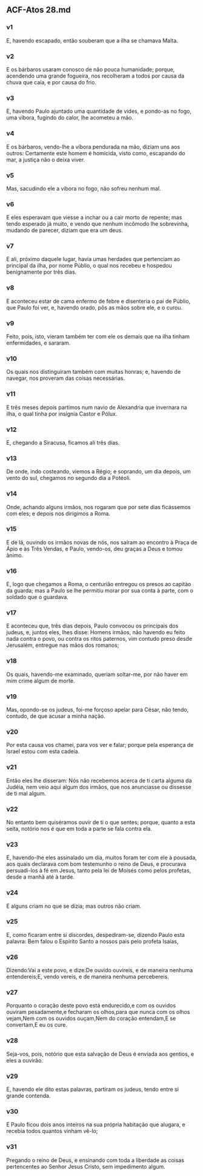## ACF-Atos 28.md
### v1
 E, havendo escapado, então souberam que a ilha se chamava Malta.
### v2
 E os bárbaros usaram conosco de não pouca humanidade; porque, acendendo uma grande fogueira, nos recolheram a todos por causa da chuva que caía, e por causa do frio.
### v3
 E, havendo Paulo ajuntado uma quantidade de vides, e pondo-as no fogo, uma víbora, fugindo do calor, lhe acometeu a mão.
### v4
 E os bárbaros, vendo-lhe a víbora pendurada na mão, diziam uns aos outros: Certamente este homem é homicida, visto como, escapando do mar, a justiça não o deixa viver.
### v5
 Mas, sacudindo ele a víbora no fogo, não sofreu nenhum mal.
### v6
 E eles esperavam que viesse a inchar ou a cair morto de repente; mas tendo esperado já muito, e vendo que nenhum incômodo lhe sobrevinha, mudando de parecer, diziam que era um deus.
### v7
 E ali, próximo daquele lugar, havia umas herdades que pertenciam ao principal da ilha, por nome Públio, o qual nos recebeu e hospedou benignamente por três dias.
### v8
 E aconteceu estar de cama enfermo de febre e disenteria o pai de Públio, que Paulo foi ver, e, havendo orado, pôs as mãos sobre ele, e o curou.
### v9
 Feito, pois, isto, vieram também ter com ele os demais que na ilha tinham enfermidades, e sararam.
### v10
 Os quais nos distinguiram também com muitas honras; e, havendo de navegar, nos proveram das coisas necessárias.
### v11
 E três meses depois partimos num navio de Alexandria que invernara na ilha, o qual tinha por insígnia Castor e Pólux.
### v12
 E, chegando a Siracusa, ficamos ali três dias.
### v13
 De onde, indo costeando, viemos a Régio; e soprando, um dia depois, um vento do sul, chegamos no segundo dia a Potéoli.
### v14
 Onde, achando alguns irmãos, nos rogaram que por sete dias ficássemos com eles; e depois nos dirigimos a Roma.
### v15
 E de lá, ouvindo os irmãos novas de nós, nos saíram ao encontro à Praça de Ápio e às Três Vendas, e Paulo, vendo-os, deu graças a Deus e tomou ânimo.
### v16
 E, logo que chegamos a Roma, o centurião entregou os presos ao capitào da guarda; mas a Paulo se lhe permitiu morar por sua conta à parte, com o soldado que o guardava.
### v17
 E aconteceu que, três dias depois, Paulo convocou os principais dos judeus, e, juntos eles, lhes disse: Homens irmãos, não havendo eu feito nada contra o povo, ou contra os ritos paternos, vim contudo preso desde Jerusalém, entregue nas mãos dos romanos;
### v18
 Os quais, havendo-me examinado, queriam soltar-me, por não haver em mim crime algum de morte.
### v19
 Mas, opondo-se os judeus, foi-me forçoso apelar para César, não tendo, contudo, de que acusar a minha nação.
### v20
 Por esta causa vos chamei, para vos ver e falar; porque pela esperança de Israel estou com esta cadeia.
### v21
 Então eles lhe disseram: Nós não recebemos acerca de ti carta alguma da Judéia, nem veio aqui algum dos irmãos, que nos anunciasse ou dissesse de ti mal algum.
### v22
 No entanto bem quiséramos ouvir de ti o que sentes; porque, quanto a esta seita, notório nos é que em toda a parte se fala contra ela.
### v23
 E, havendo-lhe eles assinalado um dia, muitos foram ter com ele à pousada, aos quais declarava com bom testemunho o reino de Deus, e procurava persuadi-los à fé em Jesus, tanto pela lei de Moisés como pelos profetas, desde a manhã até à tarde.
### v24
 E alguns criam no que se dizia; mas outros não criam.
### v25
 E, como ficaram entre si discordes, despediram-se, dizendo Paulo esta palavra: Bem falou o Espírito Santo a nossos pais pelo profeta Isaías,
### v26
 Dizendo:Vai a este povo, e dize:De ouvido ouvireis, e de maneira nenhuma entendereis;E, vendo vereis, e de maneira nenhuma percebereis.
### v27
 Porquanto o coração deste povo está endurecido,e com os ouvidos ouviram pesadamente,e fecharam os olhos,para que nunca com os olhos vejam,Nem com os ouvidos ouçam,Nem do coração entendam,E se convertam,E eu os cure.
### v28
 Seja-vos, pois, notório que esta salvação de Deus é enviada aos gentios, e eles a ouvirão.
### v29
 E, havendo ele dito estas palavras, partiram os judeus, tendo entre si grande contenda.
### v30
 E Paulo ficou dois anos inteiros na sua própria habitação que alugara, e recebia todos quantos vinham vê-lo;
### v31
 Pregando o reino de Deus, e ensinando com toda a liberdade as coisas pertencentes ao Senhor Jesus Cristo, sem impedimento algum.
